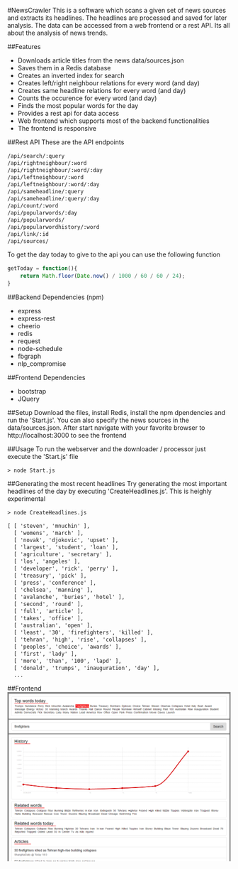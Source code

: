 #NewsCrawler
This is a software which scans a given set of news sources and extracts its headlines. The headlines are processed and saved for later analysis. The data can be accessed from a web frontend or a rest API. Its all about the analysis of news trends.

##Features
* Downloads article titles from the news data/sources.json
* Saves them in a Redis database
* Creates an inverted index for search
* Creates left/right neighbour relations for every word (and day)
* Creates same headline relations for every word (and day)
* Counts the occurence for every word (and day)
* Finds the most popular words for the day
* Provides a rest api for data access
* Web frontend which supports most of the backend functionalities
* The frontend is responsive

##Rest API
These are the API endpoints

```
/api/search/:query
/api/rightneighbour/:word
/api/rightneighbour/:word/:day
/api/leftneighbour/:word
/api/leftneighbour/:word/:day
/api/sameheadline/:query
/api/sameheadline/:query/:day
/api/count/:word
/api/popularwords/:day
/api/popularwords/
/api/popularwordhistory/:word
/api/link/:id
/api/sources/
```

To get the day today to give to the api you can use the following function
``` javascript
getToday = function(){
    return Math.floor(Date.now() / 1000 / 60 / 60 / 24);
}
```

##Backend Dependencies (npm)
* express
* express-rest
* cheerio
* redis
* request
* node-schedule
* fbgraph
* nlp_compromise

##Frontend Dependencies
* bootstrap
* JQuery


##Setup
Download the files, install Redis, install the npm dpendencies and run the 'Start.js'. You can also specify the news sources in the data/sources.json. After start navigate with your favorite browser to http://localhost:3000 to see the frontend

##Usage
To run the webserver and the downloader / processor just execute the 'Start.js' file

```
> node Start.js
```

##Generating the most recent headlines
Try generating the most important headlines of the day by executing 'CreateHeadlines.js'. This is heighly experimental 

```
> node CreateHeadlines.js
```

```
[ [ 'steven', 'mnuchin' ],
  [ 'womens', 'march' ],
  [ 'novak', 'djokovic', 'upset' ],
  [ 'largest', 'student', 'loan' ],
  [ 'agriculture', 'secretary' ],
  [ 'los', 'angeles' ],
  [ 'developer', 'rick', 'perry' ],
  [ 'treasury', 'pick' ],
  [ 'press', 'conference' ],
  [ 'chelsea', 'manning' ],
  [ 'avalanche', 'buries', 'hotel' ],
  [ 'second', 'round' ],
  [ 'full', 'article' ],
  [ 'takes', 'office' ],
  [ 'australian', 'open' ],
  [ 'least', '30', 'firefighters', 'killed' ],
  [ 'tehran', 'high', 'rise', 'collapses' ],
  [ 'peoples', 'choice', 'awards' ],
  [ 'first', 'lady' ],
  [ 'more', 'than', '100', 'lapd' ],
  [ 'donald', 'trumps', 'inauguration', 'day' ],
  ...
```

##Frontend
![alt tag](https://raw.githubusercontent.com/MoritzGoeckel/NodeJSNewsCrawler/master/docs/newsscreen.PNG)
